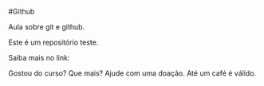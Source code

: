 #Github

Aula sobre git e github.

Este é um repositório teste.

Saiba mais no link:


Gostou do curso? Que mais? Ajude com uma doação. Até um café é válido. 
